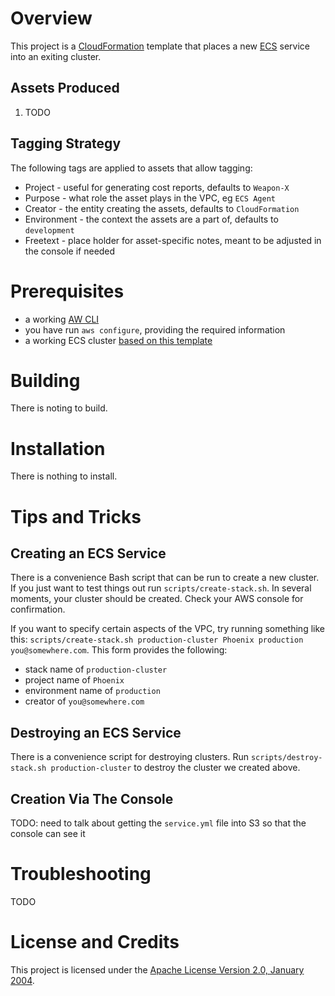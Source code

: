 # Overview
This project is a [CloudFormation](https://aws.amazon.com/cloudformation/) template
that places a new [ECS](https://aws.amazon.com/ecs/) service into an exiting cluster.

## Assets Produced
1. TODO

## Tagging Strategy
The following tags are applied to assets that allow tagging:
* Project - useful for generating cost reports, defaults to `Weapon-X`
* Purpose - what role the asset plays in the VPC, eg `ECS Agent`
* Creator - the entity creating the assets, defaults to `CloudFormation`
* Environment - the context the assets are a part of, defaults to `development`
* Freetext - place holder for asset-specific notes, meant to be adjusted in the console if needed

# Prerequisites
* a working [AW CLI](https://aws.amazon.com/cli/)
* you have run `aws configure`, providing the required information
* a working ECS cluster [based on this template](https://github.com/kurron/cloud-formation-ecs)

# Building
There is noting to build.

# Installation
There is nothing to install.

# Tips and Tricks

## Creating an ECS Service
There is a convenience Bash script that can be run to create a new cluster.  If
you just want to test things out run `scripts/create-stack.sh`.  In several
moments, your cluster should be created.  Check your AWS console for confirmation.

If you want to specify certain aspects of the VPC, try running something like this:
`scripts/create-stack.sh production-cluster Phoenix production you@somewhere.com`.
This form provides the following:
* stack name of `production-cluster`
* project name of `Phoenix`
* environment name of `production`
* creator of `you@somewhere.com`


## Destroying an ECS Service
There is a convenience script for destroying clusters.  Run
`scripts/destroy-stack.sh production-cluster` to destroy the cluster we created above.

## Creation Via The Console
TODO: need to talk about getting the `service.yml` file into S3 so that the console can see it

# Troubleshooting
TODO

# License and Credits
This project is licensed under the [Apache License Version 2.0, January 2004](http://www.apache.org/licenses/).
